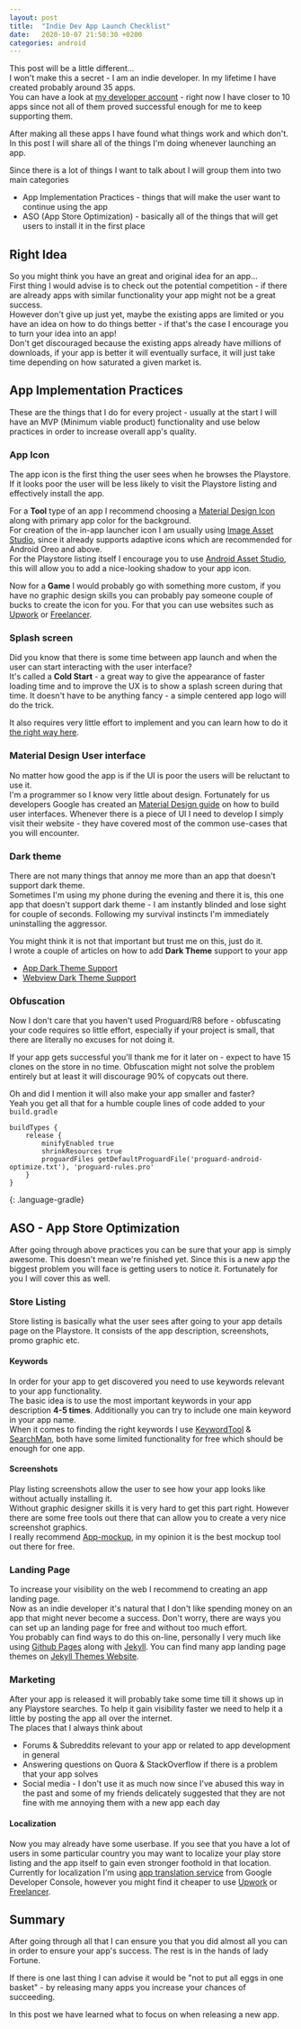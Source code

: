 ```yaml
---
layout: post
title:  "Indie Dev App Launch Checklist"
date:   2020-10-07 21:50:30 +0200
categories: android
---
```

This post will be a little different... <br />
I won't make this a secret - I am an indie developer. In my lifetime I have created probably around 35 apps.<br />
You can have a look at [my developer account](https://play.google.com/store/apps/dev?id=6178411479367698437) - right now I have closer to 10 apps since not all of them proved successful enough for me to keep supporting them.

After making all these apps I have found what things work and which don't.<br />
In this post I will share all of the things I'm doing whenever launching an app.

Since there is a lot of things I want to talk about I will group them into two main categories
* App Implementation Practices - things that will make the user want to continue using the app
* ASO (App Store Optimization) - basically all of the things that will get users to install it in the first place

## Right Idea
So you might think you have an great and original idea for an app...<br />
First thing I would advise is to check out the potential competition - if there are already apps with similar functionality your app might not be a great success.<br />
However don't give up just yet, maybe the existing apps are limited or you have an idea on how to do things better - if that's the case I encourage you to turn your idea into an app!<br />
Don't get discouraged because the existing apps already have millions of downloads, if your app is better it will eventually surface, it will just take time depending on how saturated a given market is.

## App Implementation Practices
These are the things that I do for every project - usually at the start I will have an MVP (Minimum viable product) functionality and use below practices in order to increase overall app's quality.

### App Icon
The app icon is the first thing the user sees when he browses the Playstore. If it looks poor the user will be less likely to visit the Playstore listing and effectively install the app.

For a **Tool** type of an app I recommend choosing a [Material Design Icon](https://material.io/resources/icons/?style=baseline) along with primary app color for the background.<br />
For creation of the in-app launcher icon I am usually using [Image Asset Studio](https://developer.android.com/studio/write/image-asset-studio), since it already supports adaptive icons which are recommended for Android Oreo and above. <br />
For the Playstore listing itself I encourage you to use [Android Asset Studio](https://romannurik.github.io/AndroidAssetStudio/icons-launcher.html), this will allow you to add a nice-looking shadow to your app icon.

Now for a **Game** I would probably go with something more custom, if you have no graphic design skills you can probably pay someone couple of bucks to create the icon for you. For that you can use websites such as [Upwork](https://www.upwork.com) or [Freelancer](https://www.freelancer.com).

### Splash screen
Did you know that there is some time between app launch and when the user can start interacting with the user interface?<br />
It's called a **Cold Start** - a great way to give the appearance of faster loading time and to improve the UX is to show a splash screen during that time.
It doesn't have to be anything fancy - a simple centered app logo will do the trick.

It also requires very little effort to implement and you can learn how to do it [the right way here](https://medium.com/@shishirthedev/the-right-way-to-implement-a-splash-screen-in-android-acae0e52949a).

### Material Design User interface
No matter how good the app is if the UI is poor the users will be reluctant to use it.<br />
I'm a programmer so I know very little about design. Fortunately for us developers Google has created an [Material Design guide](https://material.io/) on how to build user interfaces. Whenever there is a piece of UI I need to develop I simply visit their website - they have covered most of the common use-cases that you will encounter.

### Dark theme
There are not many things that annoy me more than an app that doesn't support dark theme.<br />
Sometimes I'm using my phone during the evening and there it is, this one app that doesn't support dark theme - I am instantly blinded and lose sight for couple of seconds. Following my survival instincts I'm immediately uninstalling the aggressor.

You might think it is not that important but trust me on this, just do it.<br />
I wrote a couple of articles on how to add **Dark Theme** support to your app
* [App Dark Theme Support](https://androidexplained.github.io/ui/android/material-design/2020/09/24/dark-mode.html)
* [Webview Dark Theme Support](https://androidexplained.github.io/ui/android/material-design/2020/09/24/dark-mode-webview.html)

### Obfuscation
Now I don't care that you haven't used Proguard/R8 before - obfuscating your code requires so little effort, especially if your project is small, that there are literally no excuses for not doing it.

If your app gets successful you'll thank me for it later on - expect to have 15 clones on the store in no time. Obfuscation might not solve the problem entirely but at least it will discourage 90% of copycats out there.

Oh and did I mention it will also make your app smaller and faster?<br />
Yeah you get all that for a humble couple lines of code added to your `build.gradle`

~~~
buildTypes {
    release {
        minifyEnabled true
        shrinkResources true
        proguardFiles getDefaultProguardFile('proguard-android-optimize.txt'), 'proguard-rules.pro'
    }
}
~~~
{: .language-gradle}

## ASO - App Store Optimization
After going through above practices you can be sure that your app is simply awesome. This doesn't mean we're finished yet. Since this is a new app the biggest problem you will face is getting users to notice it. Fortunately for you I will cover this as well.

### Store Listing
Store listing is basically what the user sees after going to your app details page on the Playstore.
It consists of the app description, screenshots, promo graphic etc.

#### Keywords
In order for your app to get discovered you need to use keywords relevant to your app functionality. <br />
The basic idea is to use the most important keywords in your app description **4-5 times**.
Additionally you can try to include one main keyword in your app name.<br />
When it comes to finding  the right keywords I use [KeywordTool](https://keywordtool.io/) & [SearchMan](https://searchman.com/), both have some limited functionality for free which should be enough for one app.

#### Screenshots
Play listing screenshots allow the user to see how your app looks like without actually installing it. <br />
Without graphic designer skills it is very hard to get this part right. However there are some free tools out there that can allow you to create a very nice screenshot graphics. <br />
I really recommend [App-mockup](https://app-mockup.com/android/#), in my opinion it is the best mockup tool out there for free.

### Landing Page
To increase your visibility on the web I recommend to creating an app landing page. <br />
Now as an indie developer it's natural that I don't like spending money on an app that might never become a success.
Don't worry, there are ways you can set up an landing page for free and without too much effort.<br />
You probably can find ways to do this on-line, personally I very much like using [Github Pages](https://pages.github.com/) along with [Jekyll](https://jekyllrb.com/). You can find many app landing page themes on [Jekyll Themes Website](https://jekyllthemes.io/jekyll-landing-page-themes).

### Marketing
After your app is released it will probably take some time till it shows up in any Playstore searches. To help it gain visibility faster we need to help it a little by posting the app all over the internet. <br />
The places that I always think about
* Forums & Subreddits relevant to your app or related to app development in general
* Answering questions on Quora & StackOverflow if there is a problem that your app solves
* Social media - I don't use it as much now since I've abused this way in the past and some of my friends delicately suggested that they are not fine with me annoying them with a new app each day

#### Localization
Now you may already have some userbase. If you see that you have a lot of users in some particular country you may want to localize your play store listing and the app itself to gain even stronger foothold in that location.
Currently for localization I'm using [app translation service](https://support.google.com/googleplay/android-developer/answer/3125566?hl=en) from Google Developer Console, however you might find it cheaper to use [Upwork](https://www.upwork.com) or [Freelancer](https://www.freelancer.com).

## Summary

After going through all that I can ensure you that you did almost all you can in order to ensure your app's success. The rest is in the hands of lady Fortune.

If there is one last thing I can advise it would be "not to put all eggs in one basket" - by releasing many apps you increase your chances of succeeding.

In this post we have learned what to focus on when releasing a new app.
